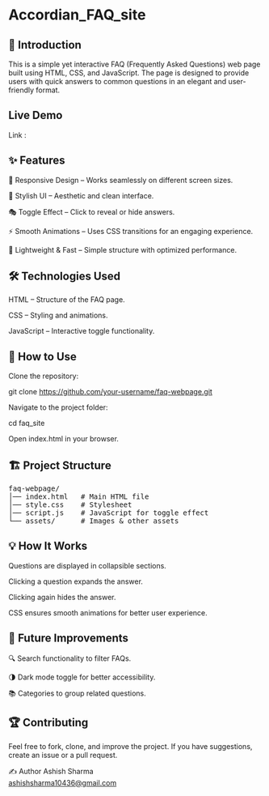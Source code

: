 # Accordian_FAQ_site


## 🌟 Introduction

This is a simple yet interactive FAQ (Frequently Asked Questions) web page built using HTML, CSS, and JavaScript. The page is designed to provide users with quick answers to common questions in an elegant and user-friendly format.

## Live Demo

 Link : 
 
## ✨ Features

📌 Responsive Design – Works seamlessly on different screen sizes.

🎨 Stylish UI – Aesthetic and clean interface.

🎭 Toggle Effect – Click to reveal or hide answers.

⚡ Smooth Animations – Uses CSS transitions for an engaging experience.

🚀 Lightweight & Fast – Simple structure with optimized performance.

## 🛠️ Technologies Used

HTML – Structure of the FAQ page.

CSS – Styling and animations.

JavaScript – Interactive toggle functionality.


## 🔧 How to Use

Clone the repository:

git clone https://github.com/your-username/faq-webpage.git

Navigate to the project folder:

cd faq_site

Open index.html in your browser.

## 🏗️ Project Structure

<pre>
faq-webpage/
│── index.html   # Main HTML file
│── style.css    # Stylesheet
│── script.js    # JavaScript for toggle effect
└── assets/      # Images & other assets
</pre>

## 💡 How It Works

Questions are displayed in collapsible sections.

Clicking a question expands the answer.

Clicking again hides the answer.

CSS ensures smooth animations for better user experience.

## 🎯 Future Improvements

🔍 Search functionality to filter FAQs.

🌗 Dark mode toggle for better accessibility.

📚 Categories to group related questions.

## 🏆 Contributing

Feel free to fork, clone, and improve the project. If you have suggestions, create an issue or a pull request.

✍️ Author
Ashish Sharma<br>
ashishsharma10436@gmail.com
